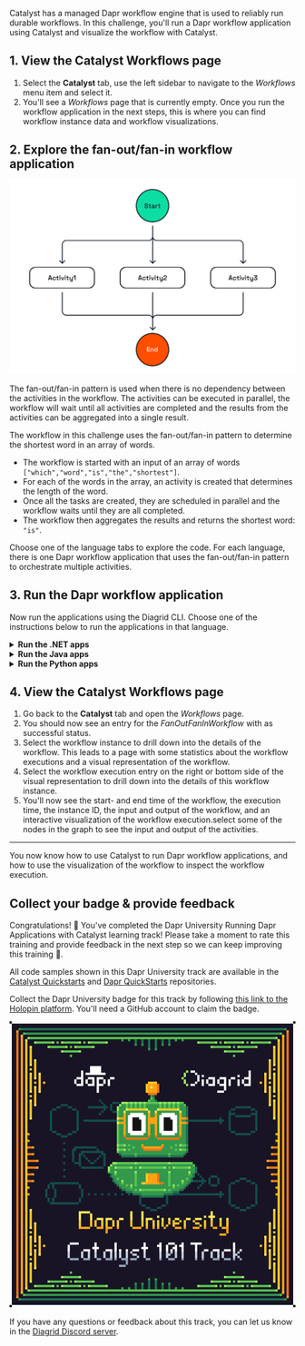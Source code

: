 Catalyst has a managed Dapr workflow engine that is used to reliably run durable workflows. In this challenge, you'll run a Dapr workflow application using Catalyst and visualize the workflow with Catalyst.

## 1. View the Catalyst Workflows page

1. Select the **Catalyst** tab, use the left sidebar to navigate to the *Workflows* menu item and select it.
2. You'll see a *Workflows* page that is currently empty. Once you run the workflow application in the next steps, this is where you can find workflow instance data and workflow visualizations.

## 2. Explore the fan-out/fan-in workflow application

![Fan-out/Fan-in](https://github.com/diagrid-labs/dapr-university-instruqt/blob/main/dapr-workflow/4-fan-out-fan-in/images/dapr-uni-wf-pattern-fan-out-fan-in-v1.png?raw=true)

The fan-out/fan-in pattern is used when there is no dependency between the activities in the workflow. The activities can be executed in parallel, the workflow will wait until all activities are completed and the results from the activities can be aggregated into a single result.

The workflow in this challenge uses the fan-out/fan-in pattern to determine the shortest word in an array of words.

- The workflow is started with an input of an array of words `["which","word","is","the","shortest"]`.
- For each of the words in the array, an activity is created that determines the length of the word.
- Once all the tasks are created, they are scheduled in parallel and the workflow waits until they are all completed.
- The workflow then aggregates the results and returns the shortest word: `"is"`.

Choose one of the language tabs to explore the code. For each language, there is one Dapr workflow application that uses the fan-out/fan-in pattern to orchestrate multiple activities.

## 3. Run the Dapr workflow application

Now run the applications using the Diagrid CLI. Choose one of the instructions below to run the applications in that language.

<details>
   <summary><b>Run the .NET apps</b></summary>

1. Select the **Terminal** tab and run the following command to navigate to the .NET apps:

```bash,run
cd csharp/fan-out-fan-in
```

2. Install the dependencies:

```bash,run
dotnet restore FanOutFanIn
```

3. Use the Diagrid CLI to run the applications using the Multi-App Run file:

```bash,run
diagrid dev run -f dapr.yaml
```

3. You'll be asked to deploy to the project you just created. Select `Y` to proceed.
4. You can switch to the **Catalyst** tab to see the application IDs and resources being deployed.
5. Wait until the the two applications are connected to Catalyst.

> [!IMPORTANT]
> You need to wait until the Diagrid CLI has set up a connection with the newly created resources in Catalyst. You should see `Connected App ID "fanoutfanin" to ...` in the **Terminal** tab logs before you continue.

6. Select the **curl** tab, and run the following command to make a `POST` request to the `start` endpoint of the `faninfanout` application:

```bash,run
curl --request POST \
  --url http://localhost:5256/start \
  --header 'content-type: application/json' \
  --data '["which","word","is","the","shortest"]'
```

7. Switch to the **Terminal** tab to see the logs of the workflow application. The application log should contain output like this:

```text,nocopy
== APP - fanoutfanin == GetWordLength: Received input: is.
== APP - fanoutfanin == GetWordLength: Received input: which.
== APP - fanoutfanin == GetWordLength: Received input: the.
== APP - fanoutfanin == GetWordLength: Received input: shortest.
== APP - fanoutfanin == GetWordLength: Received input: word.
```

Now, let's check the execution of the workflow in Catalyst.

</details>

<details>
   <summary><b>Run the Java apps</b></summary>

1. Use the **Terminal** tab to navigate to the Java apps:

```bash,run
cd java
```

2. Use the Diagrid CLI to run the applications using the Multi-App Run file:

```bash,run
diagrid dev run -f dapr.yaml
```

3. You'll be asked to deploy to the project you just created. Select `Y` and `Enter` to proceed.
4. You can switch to the **Catalyst** tab to see the application IDs and resources being deployed.
5. Wait until the the two applications are connected to Catalyst.

> [!IMPORTANT]
> You need to wait until the Diagrid CLI has set up a connection with the newly created resources in Catalyst. You should see `Connected App ID "faninfanout" to ...` in the **Terminal** tab logs before you continue.

6. Select the **curl** tab, and run the following command to make a `POST` request to the `start` endpoint of the `faninfanout` application:

```bash,run
curl -i --request POST \
  --url http://localhost:8080/start \
  --header 'content-type: application/json' \
  --data '["which","word","is","the","shortest"]'
```

Switch to the **Terminal** tab to see the logs of the workflow application. The application log should contain output like this:

```text,nocopy
io.dapr.workflows.WorkflowContext        : Starting Workflow: io.dapr.springboot.examples.fanoutfanin.FanOutFanInWorkflow
i.d.s.e.f.GetWordLengthActivity          : io.dapr.springboot.examples.fanoutfanin.GetWordLengthActivity : Received input: which
i.d.s.e.f.GetWordLengthActivity          : io.dapr.springboot.examples.fanoutfanin.GetWordLengthActivity : Received input: the
i.d.s.e.f.GetWordLengthActivity          : io.dapr.springboot.examples.fanoutfanin.GetWordLengthActivity : Received input: shortest
i.d.s.e.f.GetWordLengthActivity          : io.dapr.springboot.examples.fanoutfanin.GetWordLengthActivity : Received input: word
i.d.s.e.f.GetWordLengthActivity          : io.dapr.springboot.examples.fanoutfanin.GetWordLengthActivity : Received input: is
```

Now, let's check the execution of the workflow in Catalyst.

</details>

<details>
   <summary><b>Run the Python apps</b></summary>

1. Use the **Terminal** tab to navigate to the Python apps:

```bash,run
cd python/fan-out-fan-in/fan_out_fan_in
```

2. Create a virtual environment and activate it:

```bash,run
uv venv --allow-existing
source .venv/bin/activate
```

3. Install the dependencies:

```bash,run
uv pip install -r requirements.txt
```

4. Move one folder up and use the Diagrid CLI to run the applications using the Multi-App Run file:

```bash,run
cd ..
diagrid dev run -f dapr.yaml
```

5. You'll be asked to deploy to the project you just created. Select `Y` and `Enter` to proceed.
6. You can switch to the **Catalyst** tab to see the application IDs and resources being deployed.
7. Wait until the the two applications are connected to Catalyst.

> [!IMPORTANT]
> You need to wait until the Diagrid CLI has set up a connection with the newly created resources in Catalyst. You should see `Connected App ID "faninfanout" to ...` in the **Terminal** tab logs before you continue.

8. Select the **curl** tab, and run the following command to make a `POST` request to the `start` endpoint of the `faninfanout` application:

```bash,run
curl --request POST \
  --url http://localhost:5256/start \
  --header 'content-type: application/json' \
  --data '["which","word","is","the","shortest"]'
```

9. Switch to the **Terminal** tab to see the logs of the workflow application. The application log should contain output like this:

```text,nocopy
== APP - fanoutfanin == get_word_length: Received input: is.
== APP - fanoutfanin == get_word_length: Received input: which.
== APP - fanoutfanin == get_word_length: Received input: the.
== APP - fanoutfanin == get_word_length: Received input: shortest.
== APP - fanoutfanin == get_word_length: Received input: word.
```

Now, let's check the execution of the workflow in Catalyst.

</details>

## 4. View the Catalyst Workflows page

1. Go back to the **Catalyst** tab and open the *Workflows* page.
2. You should now see an entry for the *FanOutFanInWorkflow* with as successful status.
3. Select the workflow instance to drill down into the details of the workflow. This leads to a page with some statistics about the workflow executions and a visual representation of the workflow.
4. Select the workflow execution entry on the right or bottom side of the visual representation to drill down into the details of this workflow instance.
5. You'll now see the start- and end time of the workflow, the execution time, the instance ID, the input and output of the workflow, and an interactive visualization of the workflow execution.select some of the nodes in the graph to see the input and output of the activities.

---

You now know how to use Catalyst to run Dapr workflow applications, and how to use the visualization of the workflow to inspect the workflow execution.

## Collect your badge & provide feedback

Congratulations! 🎉 You've completed the Dapr University Running Dapr Applications with Catalyst learning track! Please take a moment to rate this training and provide feedback in the next step so we can keep improving this training 🚀.

All code samples shown in this Dapr University track are available in the [Catalyst Quickstarts](https://github.com/diagridio/catalyst-quickstarts/) and [Dapr QuickStarts](https://github.com/dapr/quickstarts/) repositories.

Collect the Dapr University badge for this track by following [this link to the Holopin platform](https://holopin.io/collect/cmggddbde003vlg04ubjknxvm). You'll need a GitHub account to claim the badge.

[![Dapr University Catalyst 101 badge](https://github.com/diagrid-labs/dapr-university-instruqt/blob/main/catalyst-101/Diagrid-Dapr-Uni-Catalyst-101_x500.png?raw=true)](https://holopin.io/collect/cmggddbde003vlg04ubjknxvm)

 If you have any questions or feedback about this track, you can let us know in the [Diagrid Discord server](https://diagrid.ws/diagrid-discord).
